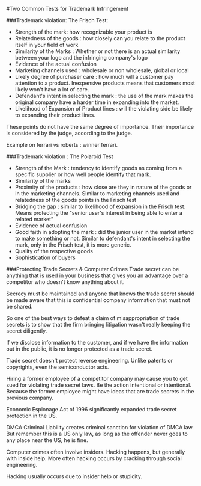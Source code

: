 #Two Common Tests for Trademark Infringement

###Trademark violation: The Frisch Test:
- Strength of the mark: how recognizable your product is
- Relatedness of the goods : how closely can you relate to
the product itself in your field of work
- Similarity of the Marks : Whether or not there is an actual
similarity between your logo and the infringing company's logo
- Evidence of the actual confusion
- Marketing channels used : wholesale or non wholesale, global or local
- Likely degree of purchaser care : how much will a customer pay
attention to a product. Inexpensive products means that customers most 
likely won't have a lot of care. 
- Defendant's intent in selecting the mark : the use of the mark
makes the original company have a harder time in expanding into the market.
- Likelihood of Expansion of Product lines : will the violating side be likely
to expanding their product lines.

These points do not have the same degree of importance. Their importance
is considered by the judge, according to the judge.

Example on ferrari vs roberts : winner ferrari.

###Trademark violation : The Polaroid Test
- Strength of the Mark : tendency to identify goods as coming from
a specific supplier or how well people identify that mark.
- Similarity of the marks
- Proximity of the products : how close are they in nature of the goods or in the 
marketing channels. Similar to marketing channels used and relatedness of the goods points in the Frisch test
- Bridging the gap : similar to likelihood of expansion in the Frisch test. Means protecting the "senior user's interest
in being able to enter a related market”
- Evidence of actual confusion
- Good faith in adopting the mark : did the junior user in the market intend 
to make something or not. Similar to defendant's intent in selecting the mark, only in
the Frisch test, it is more generic.
- Quality of the respective goods 
- Sophistication of buyers

###Protecting Trade Secrets & Computer Crimes
Trade secret can be anything that is used in your business that gives you
an advantage over a competitor who doesn't know anything about it.

Secrecy must be maintained and anyone that knows the trade secret should
be made aware that this is confidential company information that must not be shared.

So one of the best ways to defeat a claim of misappropriation of trade secrets is to show
that the firm bringing litigation wasn't really keeping the secret diligently.

If we disclose information to the customer, and if we have the information
out in the public, it is no longer protected as a trade secret.

Trade secret doesn't protect reverse engineering. Unlike patents or copyrights, even the semiconductor
acts.

Hiring a former employee of a competitor company may cause you to get
sued for violating trade secret laws. Be the action intentional or intentional.
Because the former employee might have ideas that are trade secrets in the previous
company.

Economic Espionage Act of 1996 significantly expanded trade secret protection
in the US. 

DMCA Criminal Liability creates criminal sanction for violation of DMCA law.
But remember this is a US only law, as long as the offender never goes to 
any place near the US, he is fine.

Computer crimes often involve insiders. Hacking happens, but generally with inside help. More
often hacking occurs by cracking through social engineering. 

Hacking usually occurs due to insider help or stupidity.


